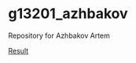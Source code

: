 # g13201_azhbakov
Repository for Azhbakov Artem

[Result](https://pp.userapi.com/c631619/v631619778/32e64/cys8f7tDfbc.jpg)

